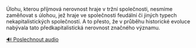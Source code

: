 
Úlohu, kterou příjmová nerovnost hraje v tržní společnosti, nesmíme zaměňovat s úlohou, jež hraje ve společnosti feudální či jiných typech nekapitalistických společností. A to přesto, že v průběhu historické evoluce nabývala tato předkapitalistická nerovnost značného významu.

[🔊 Poslechnout audio](/data/7-paragraphs/audio/chapter_165/para_006-lohu-kterou-pjmov-nerovnost-hraje-v-trn-spo.mp3)

